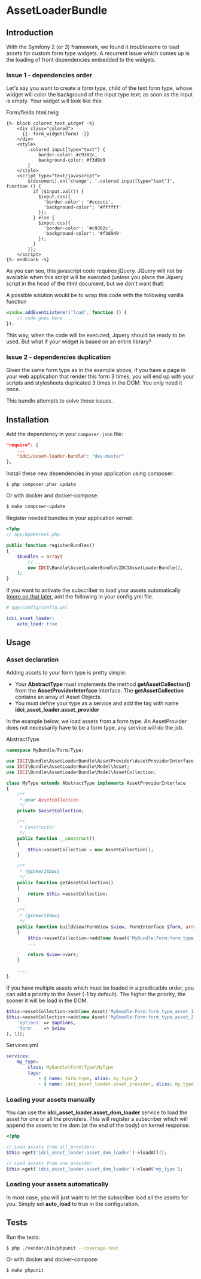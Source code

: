 AssetLoaderBundle
=================

Introduction
------------

With the Symfony 2 (or 3) framework, we found it troublesome to load assets for custom form type widgets.
A recurrent issue which comes up is the loading of front dependencies embedded to the widgets.

### Issue 1 - dependencies order

Let's say you want to create a form type, child of the text form type, 
whose widget will color the background of the input type text; as soon as the input is empty.
Your widget will look like this:

Form/fields.html.twig
```twig
{%- block colored_text_widget -%}
    <div class="colored">
      {{- form_widget(form) -}}
    </div>
    <style>
        .colored input[type="text"] {
            border-color: #c9302c,
            background-color: #f3d9d9
        }
    </style>
    <script type="text/javascript">
        $(document).on('change', '.colored input[type="text"]', function () {
          if ($input.val()) {
            $input.css({
              'border-color': '#cccccc',
              'background-color': '#ffffff'
            });
          } else {
            $input.css({
              'border-color': '#c9302c',
              'background-color': '#f3d9d9'
            });
          }
        });
    </script>
{%- endblock -%}
```

As you can see, this javascript code requires jQuery.
JQuery will not be available when this script will be executed
(unless you place the Jquery script in the head of the html document, but we don't want that)

A possible solution would be to wrap this code with the following vanilla function 

```javascript
window.addEventListener('load', function () {
    // code goes here ...
});
```

This way, when the code will be executed, Jquery should be ready to be used.
But what if your widget is based on an entire library?

### Issue 2 - dependencies duplication

Given the same form type as in the example above, if you have a page in your web application that render this form 3 times,
you will end up with your scripts and stylesheets duplicated 3 times in the DOM. You only need it once.

This bundle attempts to solve those issues.

Installation
------------

Add the dependency in your `composer.json` file:
```json
"require": {
    ...
    "idci/asset-loader-bundle": "dev-master"
},
```

Install these new dependencies in your application using composer:
```sh
$ php composer.phar update
```

Or with docker and docker-compose:

```sh
$ make composer-update
```

Register needed bundles in your application kernel:
```php
<?php
// app/AppKernel.php

public function registerBundles()
{
    $bundles = array(
        // ...
        new IDCI\Bundle\AssetLoaderBundle\IDCIAssetLoaderBundle(),
    );
}
```

If you want to activate the subscriber to load your assets automatically ([more on that later](#loading-your-assets-automatically), add the following in your config.yml file.

```yml
# app/config/config.yml

idci_asset_loader:
    auto_load: true
```

Usage
-----

### Asset declaration

Adding assets to your form type is pretty simple:

 * Your **AbstractType** must implements the method **getAssetCollection()** from the **AssetProviderInterface** interface. 
 The **getAssetCollection** contains an array of Asset Objects.
 * You must define your type as a service and add the tag with name **idci_asset_loader.asset_provider**

In the example below, we load assets from a form type. An AssetProvider does not necessarily have to be a form type, any service will do the job.

AbstractType

```php
namespace MyBundle/Form/Type;

use IDCI\Bundle\AssetLoaderBundle\AssetProvider\AssetProviderInterface;
use IDCI\Bundle\AssetLoaderBundle\Model\Asset;
use IDCI\Bundle\AssetLoaderBundle\Model\AssetCollection;

class MyType extends AbstractType implements AssetProviderInterface
{
    /**
     * @var AssetCollection
     */
    private $assetCollection;

    /**
     * Constructor
     */
    public function __construct()
    {
        $this->assetCollection = new AssetCollection();
    }

    /**
     * {@inheritDoc}
     */
    public function getAssetCollection()
    {
        return $this->assetCollection;
    }

    /**
     * {@inheritdoc}
     */
    public function buildView(FormView $view, FormInterface $form, array $options)
    {
        $this->assetCollection->add(new Asset('MyBundle:Form:form_type_asset.html.twig', $options));
        ...

        return $view->vars;
    }

    ....
}
```

If you have multiple assets which must be loaded in a predicatble order, you can add a priority to the Asset (-1 by default). 
The higher the priority, the sooner it will be load in the DOM.

```php
$this->assetCollection->add(new Asset('MyBundle:Form:form_type_asset_1.html.twig', array(), 0));
$this->assetCollection->add(new Asset('MyBundle:Form:form_type_asset_2.html.twig', array(
    'options' => $options,
    'form'    => $view
), 1));

```

Services.yml

```yml
services:
    my_type:
        class: MyBundle\Form\Type\MyType
        tags:
            - { name: form.type, alias: my_type }
            - { name: idci_asset_loader.asset_provider, alias: my_type }
```

### Loading your assets manually

You can use the **idci_asset_loader.asset_dom_loader** service to load the asset for one or all the providers.
This will register a subscriber which will append the assets to the dom (at the end of the body) on kernel response.

```php
<?php

// Load assets from all providers
$this->get('idci_asset_loader.asset_dom_loader')->loadAll();

// Load assets from one provider
$this->get('idci_asset_loader.asset_dom_loader')->load('my_type');
```

### Loading your assets automatically

In most case, you will just want to let the subscriber load all the assets for you. Simply set **auto_load** to true in the configuration.

Tests
-----

Run the tests:

```bash
$ php ./vendor/bin/phpunit --coverage-text
```

Or with docker and docker-compose:

```bash
$ make phpunit
```
